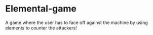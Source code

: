 # Elemental-game
A game where the user has to face off against the machine by using elements to counter the attackers!
